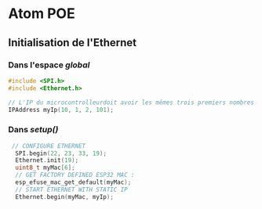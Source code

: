 # Atom POE

## Initialisation de l'Ethernet

### Dans l'espace *global*

```cpp
#include <SPI.h>
#include <Ethernet.h>

// L'IP du microcontrolleurdoit avoir les mêmes trois premiers nombres que l'IP de destination 
IPAddress myIp(10, 1, 2, 101);
```

### Dans *setup()*

```cpp
 // CONFIGURE ETHERNET
  SPI.begin(22, 23, 33, 19);
  Ethernet.init(19);
  uint8_t myMac[6];
  // GET FACTORY DEFINED ESP32 MAC :
  esp_efuse_mac_get_default(myMac);
  // START ETHERNET WITH STATIC IP
  Ethernet.begin(myMac, myIp);
```